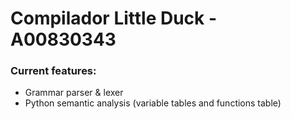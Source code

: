 # Compilador Little Duck - A00830343

### Current features:
- Grammar parser & lexer
- Python semantic analysis (variable tables and functions table)
